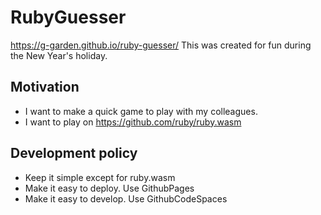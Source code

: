 # RubyGuesser

https://g-garden.github.io/ruby-guesser/
This was created for fun during the New Year's holiday.

## Motivation

- I want to make a quick game to play with my colleagues.
- I want to play on https://github.com/ruby/ruby.wasm

## Development policy

- Keep it simple except for ruby.wasm
- Make it easy to deploy. Use GithubPages
- Make it easy to develop. Use GithubCodeSpaces

